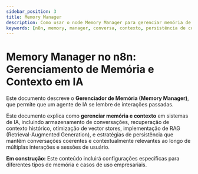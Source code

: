 ```yaml
---
sidebar_position: 3
title: Memory Manager
description: Como usar o node Memory Manager para gerenciar memória de conversação
keywords: [n8n, memory, manager, conversa, contexto, persistência de contexto, RAG, memória conversacional, IA empresarial]
---
```


# Memory Manager no n8n: Gerenciamento de Memória e Contexto em IA

Este documento descreve o **Gerenciador de Memória (Memory Manager)**, que permite que um agente de IA se lembre de interações passadas.

Este documento explica como **gerenciar memória e contexto** em sistemas de IA, incluindo armazenamento de conversações, recuperação de contexto histórico, otimização de vector stores, implementação de RAG (Retrieval-Augmented Generation), e estratégias de persistência que mantêm conversações coerentes e contextualmente relevantes ao longo de múltiplas interações e sessões de usuário.

**Em construção:** Este conteúdo incluirá configurações específicas para diferentes tipos de memória e casos de uso empresariais.
